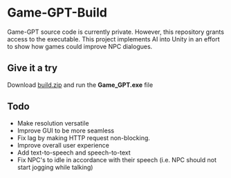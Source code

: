 # Game-GPT-Build
Game-GPT source code is currently private. However, this repository grants access to the executable.
This project implements AI into Unity in an effort to show how games could improve NPC dialogues. 

## Give it a try
Download [build.zip](https://github.com/Thenewchicken55/Game-GPT/releases/download/v1.0.0/build.zip) and run the **Game_GPT.exe** file

## Todo
 - Make resolution versatile
 - Improve GUI to be more seamless
 - Fix lag by making HTTP request non-blocking.
 - Improve overall user experience
 - Add text-to-speech and speech-to-text
 - Fix NPC's to idle in accordance with their speech (i.e. NPC should not start jogging while talking)

